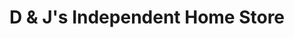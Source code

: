 ---
title: "D & J's Independent Home Store"
url: /kettering/d-und-js-independent-home-store/
shop: Kramladen
---